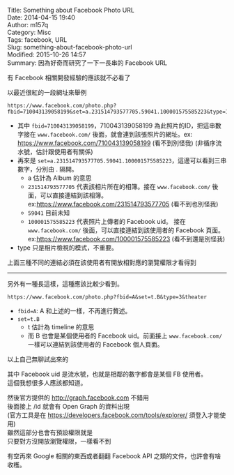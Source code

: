 Title: Something about Facebook Photo URL  
Date: 2014-04-15 19:40  
Author: m157q  
Category: Misc  
Tags: facebook, URL  
Slug: something-about-facebook-photo-url  
Modified: 2015-10-26 14:57  
Summary: 因為好奇而研究了一下一長串的 Facebook URL  
  
  
有 Facebook 相關開發經驗的應該就不必看了  
  
以最近很紅的一段網址來舉例  
  
```  
https://www.facebook.com/photo.php?fbid=710043139058199&set=a.231514793577705.59041.100001575585223&type=1  
```  
  
+ 其中 `fbid=710043139058199`，710043139058199 為此照片的ID，把這串數字接在 `www.facebook.com/` 後面，就會連到該張照片的網址。ex: <https://www.facebook.com/710043139058199> (看不到別怪我) (非循序流水號，估計跟使用者有關係)  
+ 再來是 `set=a.231514793577705.59041.100001575585223`，這邊可以看到三串數字，分別由 . 隔開。  
    + a 估計為 Album 的意思  
    + `231514793577705` 代表該相片所在的相簿。接在 `www.facebook.com/` 後面，可以直接連結到該相簿。 ex:<https://www.facebook.com/231514793577705> (看不到也別怪我)  
    + `59041` 目前未知  
    + `100001575585223` 代表照片上傳者的 Facebook uid。 接在 `www.facebook.com/` 後面，可以直接連結到該使用者的 Facebook 頁面。 ex:<https://www.facebook.com/100001575585223> (看不到還是別怪我)  
+ type 只是相片檢視的模式，不重要。  
  
上面三種不同的連結必須在該使用者有開放相對應的瀏覽權限才看得到  
  
---  
  
另外有一種長這樣，這種應該比較少看到。  
  
`https://www.facebook.com/photo.php?fbid=A&set=t.B&type=3&theater`  
  
+ `fbid=A`: A 和上述的一樣，不再進行贅述。  
+ `set=t.B`  
    + t 估計為 timeline 的意思  
    + 而 B 也會是某個使用者的 Facebook uid。前面接上 `www.facebook.com/` 一樣可以連結到該使用者的 Facebook 個人頁面。  
  
以上自己無聊試出來的  
  
其中 Facebook uid 是流水號，也就是相鄰的數字都會是某個 FB 使用者。  
這個我想很多人應該都知道。  
  
然後官方提供的 <http://graph.facebook.com> 不錯用  
後面接上 /id 就會有 Open Graph 的資料出現  
(官方工具是在 <https://developers.facebook.com/tools/explorer/> 須登入才能使用)  
雖然這部分也會有預設權限就是  
只要對方沒開放瀏覽權限，一樣看不到  
  
有空再來 Google 相關的東西或者翻翻 Facebook API 之類的文件，也許會有啥收穫。  
